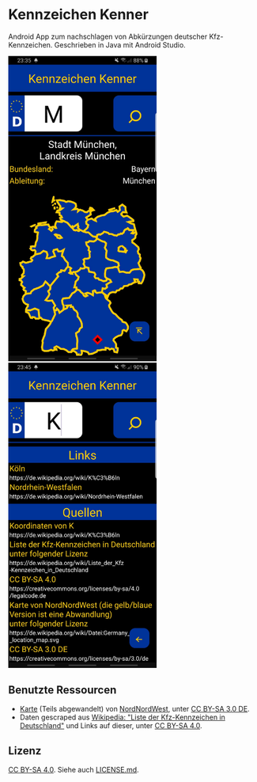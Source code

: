 # Kennzeichen Kenner
Android App zum nachschlagen von Abkürzungen deutscher Kfz-Kennzeichen.
Geschrieben in Java mit Android Studio.

<img src="https://github.com/GutDan/KennzeichenKenner/blob/master/screenshot.jpg" width=300>          <img src="https://github.com/GutDan/KennzeichenKenner/blob/master/screenshot2.jpg" width=300>

## Benutzte Ressourcen
* [Karte](https://de.wikipedia.org/wiki/Datei:Germany_adm_location_map.svg) (Teils abgewandelt) von [NordNordWest](https://commons.wikimedia.org/wiki/User:NordNordWest), unter [CC BY-SA 3.0 DE](https://creativecommons.org/licenses/by-sa/3.0/de/legalcode).
* Daten gescraped aus [Wikipedia: "Liste der Kfz-Kennzeichen in Deutschland"](https://de.wikipedia.org/wiki/Liste_der_Kfz-Kennzeichen_in_Deutschland) und Links auf dieser, unter [CC BY-SA 4.0](https://creativecommons.org/licenses/by-sa/4.0/legalcode.de). 

## Lizenz
[CC BY-SA 4.0](https://creativecommons.org/licenses/by-sa/4.0/legalcode.de). Siehe auch [LICENSE.md](https://github.com/GutDan/KennzeichenKenner/blob/master/LICENSE.md).
